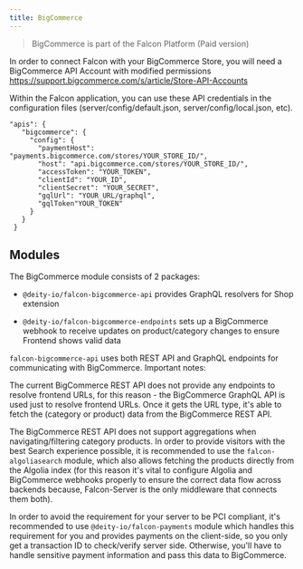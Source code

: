 ```yaml
---
title: BigCommerce
---
```


> BigCommerce is part of the Falcon Platform (Paid version)

In order to connect Falcon with your BigCommerce Store, you will need a BigCommerce API Account with modified permissions <https://support.bigcommerce.com/s/article/Store-API-Accounts>

Within the Falcon application, you can use these API credentials in the configuration files (server/config/default.json, server/config/local.json, etc).

```
"apis": {
   "bigcommerce": {
     "config": {
       "paymentHost": "payments.bigcommerce.com/stores/YOUR_STORE_ID/",
       "host": "api.bigcommerce.com/stores/YOUR_STORE_ID/",
       "accessToken": "YOUR_TOKEN",
       "clientId": "YOUR_ID",
       "clientSecret": "YOUR_SECRET",
       "gqlUrl": "YOUR_URL/graphql",
       "gqlToken"YOUR_TOKEN"
     }
   }
 }
```

## Modules

The BigCommerce module consists of 2 packages:

- `@deity-io/falcon-bigcommerce-api` provides GraphQL resolvers for Shop extension

- `@deity-io/falcon-bigcommerce-endpoints` sets up a BigCommerce webhook to receive updates on product/category changes to ensure Frontend shows valid data

`falcon-bigcommerce-api` uses both REST API and GraphQL endpoints for communicating with BigCommerce.
Important notes:

The current BigCommerce REST API does not provide any endpoints to resolve frontend URLs, for this reason - the BigCommerce GraphQL API is used just to resolve frontend URLs. Once it gets the URL type, it's able to fetch the (category or product) data from the BigCommerce REST API.

The BigCommerce REST API does not support aggregations when navigating/filtering category products. In order to provide visitors with the best Search experience possible, it is recommended to use the `falcon-algoliasearch` module, which also allows fetching the products directly from the Algolia index (for this reason it's vital to configure Algolia and BigCommerce webhooks properly to ensure the correct data flow across backends because, Falcon-Server is the only middleware that connects them both).

In order to avoid the requirement for your server to be PCI compliant, it's recommended to use `@deity-io/falcon-payments` module which handles this requirement for you and provides payments on the client-side, so you only get a transaction ID to check/verify server side. Otherwise, you'll have to handle sensitive payment information and pass this data to BigCommerce.
